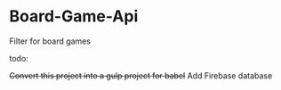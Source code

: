 # Board-Game-Api
Filter for board games 


todo:

~~Convert this project into a gulp project for babel~~
Add Firebase database

